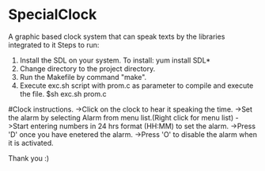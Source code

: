 # SpecialClock
A graphic based clock system that can speak texts by the libraries integrated to it
Steps to run:
1. Install the SDL on your system.
   To install: yum install SDL*
2. Change directory to the project directory.
3. Run the Makefile by command "make".
4. Execute exc.sh script with prom.c as parameter to compile and execute the file.
   $sh exc.sh prom.c

#Clock instructions.
->Click on the clock to hear it speaking the time.
->Set the alarm by selecting Alarm from menu list.(Right click for menu list)
->Start entering numbers in 24 hrs format (HH:MM) to set the alarm.
->Press 'D' once you have enetered the alarm.
->Press 'O' to disable the alarm when it is activated.

Thank you :) 